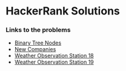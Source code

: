 # HackerRank Solutions

### Links to the problems

* [Binary Tree Nodes](https://www.hackerrank.com/challenges/binary-search-tree-1/problem?isFullScreen=true)
* [New Companies](https://www.hackerrank.com/challenges/the-company/problem?isFullScreen=true)
* [Weather Observation Station 18](https://www.hackerrank.com/challenges/weather-observation-station-18/problem?isFullScreen=true)
* [Weather Observation Station 19](https://www.hackerrank.com/challenges/weather-observation-station-19/problem?isFullScreen=true)